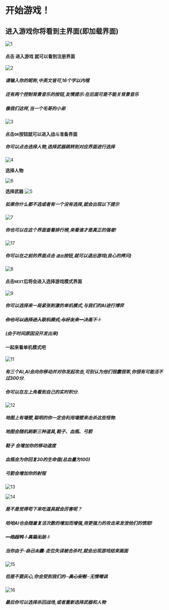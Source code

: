 #  开始游戏！

## 进入游戏你将看到主界面(即加载界面)

![1](pic/1.png)

#### 点击 **进入游戏** 就可以看到注册界面

![2](pic/2.png)

##### 请输入你的昵称,中英文皆可,16个字以内哦

##### 还有两个控制背景音乐的按钮,友情提示:在后面可是不能关背景音乐
##### 像我们这样,当一个毛哥的小弟

![3](pic/3.png)

#### 点击`OK`按钮就可以进入战斗准备界面
##### 你可以点击选择人物,选择武器跳转到对应界面进行选择

![4](pic/4.png)

**选择人物**

![6](pic/6.png)

**选择武器**
 ![5](pic/5.png)

##### 如果你什么都不选或者有一个没有选择,就会出现以下提示

![7](pic/7.png)

##### 你也可以在这个界面查看排行榜,来看谁才是真正的强者!

![17](pic/17.png)

##### 你可以在之前的界面点击 `退出`按钮,就可以退出游戏(良心的拷问)

![8](pic/8.png)

#### 点击`NEXT`后将会进入选择游戏模式界面
![9](pic/9.png)

##### 你可以选择来一局紧张刺激的单机模式,与我们的AI进行博弈

#####  <s>你也可以选择进入联机模式,与好友来一决高下！</s>

#####  (由于时间原因没开发出来)

#### 一起来看单机模式吧

![11](pic/11.png) 

##### 有三个AI,AI会向你移动并对你发起攻击,可别认为他们很蠢很笨,你很有可能活不过300分.
#####  你可以在左上角看到自己的实时积分.
 ![12](pic/12.png)

##### 地图上有墙壁,聪明的你一定会利用墙壁来击杀这些怪物.

##### 地图会随机刷新三种道具,**鞋子**、**血瓶**、**弓箭**
#####  **鞋子** 会增加你的移动速度
#####  **血瓶**会为你回复30的生命值(总血量为100)
#####  **弓箭**会增加你的射程
![13](pic/13.png)

![14](pic/14.png)

#####  是不是觉得苟下来吃道具就会厉害呢？

#####  哈哈AI也会随着复活次数的增加而增强,用更强力的攻击来发泄他们的愤怒!

##### <s>一炮超鸭！真猫无敌！</s>

##### 当你由于<s>  自己太蠢  </s>走位失误被击杀时,就会出现游戏结束画面

 ![15](pic/15.png)



##### 但是不要灰心,你会受到我们的<s>   真心安慰   </s>无情嘲讽

![16](pic/16.png)



##### 最后你可以选择杀回战场,或者重新选择武器和人物



